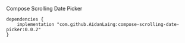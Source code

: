 Compose Scrolling Date Picker

```
dependencies {
    implementation "com.github.AidanLaing:compose-scrolling-date-picker:0.0.2"
}
```